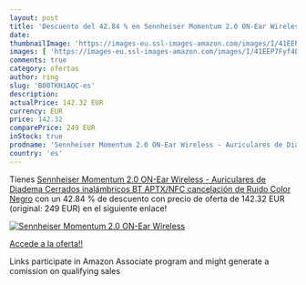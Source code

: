```yaml
---
layout: post
title: 'Descuento del 42.84 % en Sennheiser Momentum 2.0 ON-Ear Wireless '
date: 
thumbnailImage: 'https://images-eu.ssl-images-amazon.com/images/I/41EEP7Fyf4L._SL200_.jpg'
images: [ 'https://images-eu.ssl-images-amazon.com/images/I/41EEP7Fyf4L._SL200_.jpg' ]
comments: true
category: ofertas
author: ring
slug: 'B00TKH1AQC-es'
description:
actualPrice: 142.32 EUR
currency: EUR
price: 142.32
comparePrice: 249 EUR
inStock: true
prodname: 'Sennheiser Momentum 2.0 ON-Ear Wireless - Auriculares de Diadema Cerrados inalámbricos  BT APTX/NFC  cancelación de Ruido   Color Negro'
country: 'es'
---
```


Tienes [Sennheiser Momentum 2.0 ON-Ear Wireless - Auriculares de Diadema Cerrados inalámbricos  BT APTX/NFC  cancelación de Ruido   Color Negro](https://www.amazon.es/dp/B00TKH1AQC/?tag=tolees-21) con un 42.84 % de descuento con precio de oferta de 142.32 EUR (original: 249 EUR) en el siguiente enlace!

[![Sennheiser Momentum 2.0 ON-Ear Wireless ](https://images-eu.ssl-images-amazon.com/images/I/41EEP7Fyf4L._SL200_.jpg)](https://www.amazon.es/dp/B00TKH1AQC/?tag=tolees-21)

[Accede a la oferta!!](https://www.amazon.es/dp/B00TKH1AQC/?tag=tolees-21)

Links participate in Amazon Associate program and might generate a comission on qualifying sales


